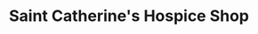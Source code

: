 ---
title: "Saint Catherine's Hospice Shop"
url: /filey/saint-catherines-hospice-shop/
shop: charity
---